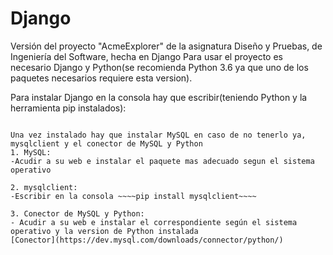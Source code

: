 # Django
Versión del proyecto "AcmeExplorer" de la asignatura Diseño y Pruebas, de Ingeniería del Software, hecha en Django
Para usar el proyecto es necesario Django y Python(se recomienda Python 3.6 ya que uno de los paquetes necesarios requiere esta version).

Para instalar Django en la consola hay que escribir(teniendo Python y la herramienta pip instalados):
~~~~pip install django~~~~

Una vez instalado hay que instalar MySQL en caso de no tenerlo ya, mysqlclient y el conector de MySQL y Python
1. MySQL:
-Acudir a su web e instalar el paquete mas adecuado segun el sistema operativo

2. mysqlclient:
-Escribir en la consola ~~~~pip install mysqlclient~~~~

3. Conector de MySQL y Python:
- Acudir a su web e instalar el correspondiente según el sistema operativo y la version de Python instalada
[Conector](https://dev.mysql.com/downloads/connector/python/)
